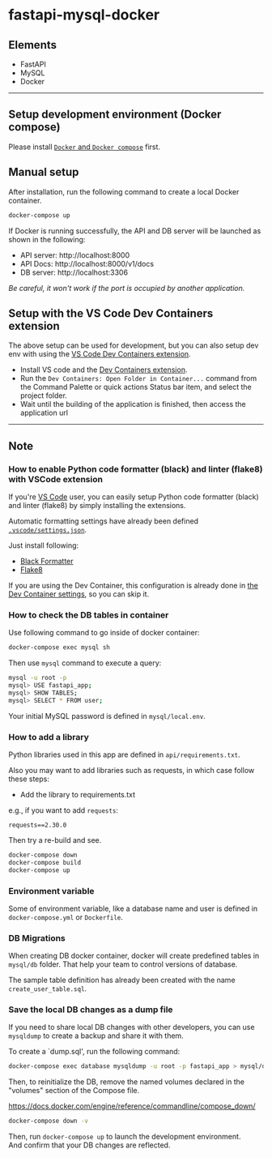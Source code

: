 # fastapi-mysql-docker

## Elements

- FastAPI
- MySQL
- Docker

---

## Setup development environment (Docker compose)

Please install [`Docker` and `Docker compose`](https://www.docker.com/) first.

## Manual setup

After installation, run the following command to create a local Docker container.

```sh
docker-compose up
```

If Docker is running successfully, the API and DB server will be launched as shown in the following:

- API server: http://localhost:8000
- API Docs: http://localhost:8000/v1/docs
- DB server: http://localhost:3306

_Be careful, it won't work if the port is occupied by another application._

## Setup with the VS Code Dev Containers extension

The above setup can be used for development, but you can also setup dev env with using
the [VS Code Dev Containers extension](https://marketplace.visualstudio.com/items?itemName=ms-vscode-remote.remote-containers).

- Install VS code and
  the [Dev Containers extension](https://marketplace.visualstudio.com/items?itemName=ms-vscode-remote.remote-containers).
- Run the `Dev Containers: Open Folder in Container...` command from the Command Palette or quick actions Status bar
  item, and select the project folder.
- Wait until the building of the application is finished, then access the application url

---

## Note

### How to enable Python code formatter (black) and linter (flake8) with VSCode extension

If you're [VS Code](https://code.visualstudio.com/) user, you can easily setup Python code formatter (black) and
linter (flake8) by simply installing the extensions.

Automatic formatting settings have already been defined [`.vscode/settings.json`](./.vscode/settings.json).

Just install following:

- [Black Formatter](https://marketplace.visualstudio.com/items?itemName=ms-python.black-formatter)
- [Flake8](https://marketplace.visualstudio.com/items?itemName=ms-python.flake8)

If you are using the Dev Container, this configuration is already done
in [the Dev Container settings](./.devcontainer/devcontainer.json), so you can skip it.

### How to check the DB tables in container

Use following command to go inside of docker container:

```sh
docker-compose exec mysql sh
```

Then use `mysql` command to execute a query:

```sh
mysql -u root -p
mysql> USE fastapi_app;
mysql> SHOW TABLES;
mysql> SELECT * FROM user;
```

Your initial MySQL password is defined in `mysql/local.env`.

### How to add a library

Python libraries used in this app are defined in `api/requirements.txt`.

Also you may want to add libraries such as requests, in which case follow these steps:

- Add the library to requirements.txt

e.g., if you want to add `requests`:

```
requests==2.30.0
```

Then try a re-build and see.

```sh
docker-compose down
docker-compose build
docker-compose up
```

### Environment variable

Some of environment variable, like a database name and user is defined in `docker-compose.yml` or `Dockerfile`.

### DB Migrations

When creating DB docker container, docker will create predefined tables in `mysql/db` folder.
That help your team to control versions of database.

The sample table definition has already been created with the name `create_user_table.sql`.

### Save the local DB changes as a dump file

If you need to share local DB changes with other developers, you can use `mysqldump` to create a backup and share it
with them.

To create a `dump.sql', run the following command:

```sh
docker-compose exec database mysqldump -u root -p fastapi_app > mysql/db/dump.sql
```

Then, to reinitialize the DB, remove the named volumes declared in the "volumes" section of the Compose file.

https://docs.docker.com/engine/reference/commandline/compose_down/

```sh
docker-compose down -v
```

Then, run `docker-compose up` to launch the development environment.  
And confirm that your DB changes are reflected.
